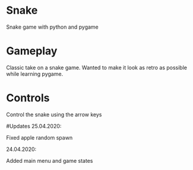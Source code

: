 # Snake
Snake game with python and pygame

# Gameplay
Classic take on a snake game. Wanted to make it look as retro 
as possible while learning pygame.

# Controls
Control the snake using the arrow keys

#Updates
25.04.2020:

Fixed apple random spawn

24.04.2020:

Added main menu and game states
